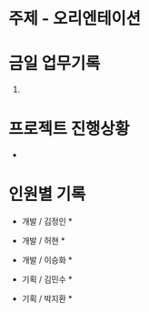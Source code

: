 # 주제 - 오리엔테이션


# 금일 업무기록

1.  


# 프로젝트 진행상황

* 

# 인원별 기록
* 개발 / 김정인
	* 

* 개발 / 허현
	* 

* 개발 / 이승화
	* 

* 기획 / 김민수
	* 

* 기획 / 박지환
	* 